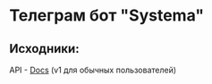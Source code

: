 # Телеграм бот "Systema"

## Исходники:
API - [Docs](https://github.com/reques6e/SystemUtilis/blob/main/API.md) (v1 для обычных пользователей)
